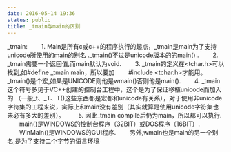 ```yaml
---
date: 2016-05-14 19:36
status: public
title: _tmain与main的区别
---
```


_tmain:
　　1. Main是所有c或c++的程序执行的起点，_tmain是main为了支持unicode所使用的main的别名 ._tmain()不过是unicode版本的的main() .
　　2. _tmain需要一个返回值,而main默认为void.
　　3. _tmain的定义在<tchar.h>可以找到,如#define _tmain main，所以要加
　　#include <tchar.h>才能用。_tmain()是个宏,如果是UNICODE则他是wmain()否则他是main().
　　4. _tmain这个符号多见于VC++创建的控制台工程中，这个是为了保证移植unicode而加入的 （一般_t、_T、T()这些东西都是宏都和unicode有关系），对于使用非unicode字符集的工程来说，实际上和main没有差别（其实就算是使用unicode字符集也未必有多大的差别）。
　　5. 因此_tmain compile后仍为main，所以都可以执行.
　　main()是WINDOWS的控制台程序（32BIT）或DOS程序（16BIT）.
　　WinMain()是WINDOWS的GUI程序.
　　另外,wmain也是main的另一个别名,是为了支持二个字节的语言环境
